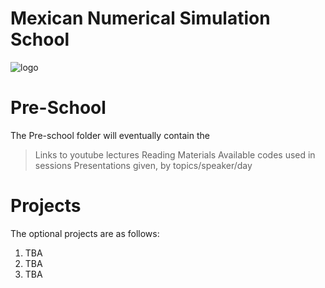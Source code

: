# Mexican Numerical Simulation School

![logo](http://iac.edu.mx/mexsimschool/files/2016/08/logo.website.jpg)

# Pre-School

The Pre-school folder will eventually contain the 

 > Links to youtube lectures
 > Reading Materials
 > Available codes used in sessions
 > Presentations given, by topics/speaker/day
 
 # Projects 
 
 The optional projects are as follows:
 
 1. TBA
 2. TBA
 3. TBA
 

